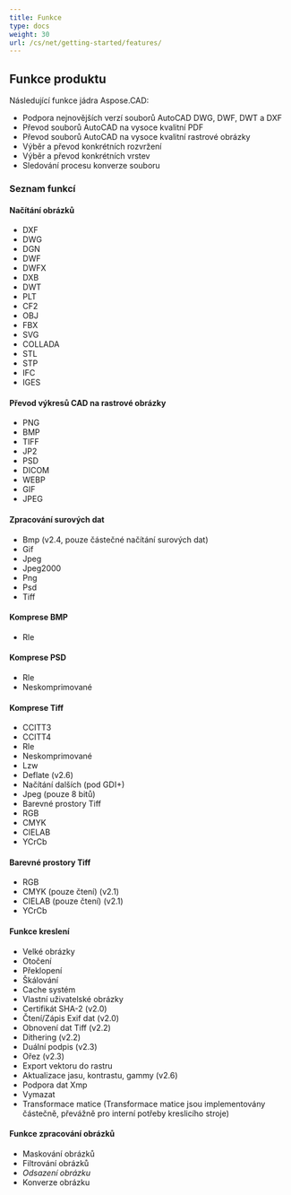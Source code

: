 ```yaml
---
title: Funkce
type: docs
weight: 30
url: /cs/net/getting-started/features/
---
```


## **Funkce produktu**
Následující funkce jádra Aspose.CAD:

- Podpora nejnovějších verzí souborů AutoCAD DWG, DWF, DWT a DXF
- Převod souborů AutoCAD na vysoce kvalitní PDF
- Převod souborů AutoCAD na vysoce kvalitní rastrové obrázky
- Výběr a převod konkrétních rozvržení
- Výběr a převod konkrétních vrstev
- Sledování procesu konverze souboru

### **Seznam funkcí**
#### **Načítání obrázků**
- DXF
- DWG
- DGN
- DWF
- DWFX
- DXB
- DWT
- PLT
- CF2
- OBJ
- FBX
- SVG
- COLLADA
- STL
- STP
- IFC
- IGES

#### **Převod výkresů CAD na rastrové obrázky**
- PNG
- BMP
- TIFF
- JP2
- PSD
- DICOM
- WEBP
- GIF
- JPEG

#### **Zpracování surových dat**
- Bmp (v2.4, pouze částečné načítání surových dat)
- Gif
- Jpeg
- Jpeg2000
- Png
- Psd
- Tiff

#### **Komprese BMP**
- Rle

#### **Komprese PSD**
- Rle
- Neskomprimované

#### **Komprese Tiff**
- CCITT3
- CCITT4
- Rle
- Neskomprimované
- Lzw
- Deflate (v2.6)
- Načítání dalších (pod GDI+)
- Jpeg (pouze 8 bitů)
- Barevné prostory Tiff
- RGB
- CMYK
- CIELAB
- YCrCb

#### **Barevné prostory Tiff**
- RGB
- CMYK (pouze čtení) (v2.1)
- CIELAB (pouze čtení) (v2.1)
- YCrCb

#### **Funkce kreslení**
- Velké obrázky
- Otočení
- Překlopení
- Škálování
- Cache systém
- Vlastní uživatelské obrázky
- Certifikát SHA-2 (v2.0)
- Čtení/Zápis Exif dat (v2.0)
- Obnovení dat Tiff (v2.2)
- Dithering (v2.2)
- Duální podpis (v2.3)
- Ořez (v2.3)
- Export vektoru do rastru
- Aktualizace jasu, kontrastu, gammy (v2.6)
- Podpora dat Xmp
- Vymazat
- Transformace matice (Transformace matice jsou implementovány částečně, převážně pro interní potřeby kreslicího stroje)

#### **Funkce zpracování obrázků**
- Maskování obrázků
- Filtrování obrázků
- *Odsazení obrázku*
- Konverze obrázku
